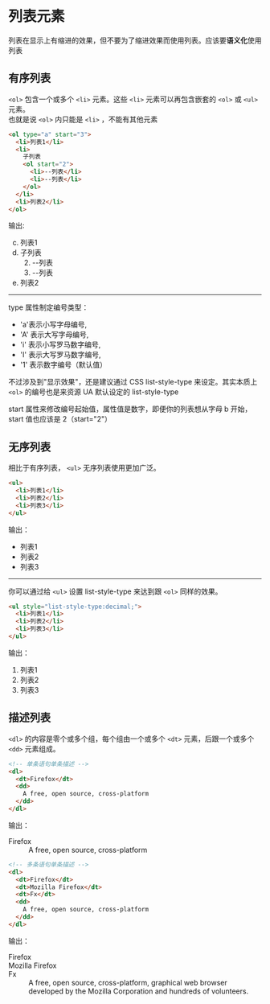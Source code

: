 # 列表元素

列表在显示上有缩进的效果，但不要为了缩进效果而使用列表。应该要**语义化**使用列表

## 有序列表

`<ol>` 包含一个或多个 `<li>` 元素。这些 `<li>` 元素可以再包含嵌套的 `<ol>` 或 `<ul>` 元素。  
也就是说 `<ol>` 内只能是 `<li>` ，不能有其他元素

```html
<ol type="a" start="3">
  <li>列表1</li>
  <li>
    子列表
    <ol start="2">
      <li>--列表</li>
      <li>--列表</li>
    </ol>
  </li>
  <li>列表2</li>
</ol>
```

输出:
<html-display>
  <ol type="a" start="3">
   <li>列表1</li>
   <li>子列表
     <ol start="2">
       <li>--列表</li>
       <li>--列表</li>
     </ol>
   </li>
   <li>列表2</li>
  </ol>
</html-display>

---

type 属性制定编号类型：

- 'a'表示小写字母编号,
- 'A' 表示大写字母编号,
- 'i' 表示小写罗马数字编号,
- 'I' 表示大写罗马数字编号,
- '1' 表示数字编号（默认值）

不过涉及到"显示效果"，还是建议通过 CSS list-style-type 来设定。其实本质上 `<ol>` 的编号也是来资源 UA 默认设定的 list-style-type

start 属性来修改编号起始值，属性值是数字，即便你的列表想从字母 b 开始，start 值也应该是 2（start="2"）

## 无序列表

相比于有序列表， `<ul>` 无序列表使用更加广泛。  

```html
<ul>
  <li>列表1</li>
  <li>列表2</li>
  <li>列表3</li>
</ul>
```

输出：
<html-display>
  <ul>
    <li>列表1</li>
    <li>列表2</li>
    <li>列表3</li>
  </ul>
</html-display>

---

你可以通过给 `<ul>` 设置 list-style-type 来达到跟 `<ol>` 同样的效果。

```html
<ul style="list-style-type:decimal;">
  <li>列表1</li>
  <li>列表2</li>
  <li>列表3</li>
</ul>
```

输出：
<html-display>
  <ul style="list-style-type:decimal; ">
    <li>列表1</li>
    <li>列表2</li>
    <li>列表3</li>
  </ul>
</html-display>

## 描述列表

`<dl>` 的内容是零个或多个组，每个组由一个或多个 `<dt>` 元素，后跟一个或多个 `<dd>` 元素组成。

```html
<!-- 单条语句单条描述 -->
<dl>
  <dt>Firefox</dt>
  <dd>
    A free, open source, cross-platform
  </dd>
</dl>
```

输出：
<html-display>
  <dl>
    <dt>Firefox</dt>
    <dd>
      A free, open source, cross-platform
    </dd>
  </dl>
</html-display>

```html
<!-- 多条语句单条描述 -->
<dl>
  <dt>Firefox</dt>
  <dt>Mozilla Firefox</dt>
  <dt>Fx</dt>
  <dd>
    A free, open source, cross-platform
  </dd>
</dl>
```

输出：
<html-display>
  <dl>
    <dt>Firefox</dt>
    <dt>Mozilla Firefox</dt>
    <dt>Fx</dt>
    <dd>
      A free, open source, cross-platform,
      graphical web browser developed by the
      Mozilla Corporation and hundreds of
      volunteers.
    </dd>
  </dl>
</html-display>
